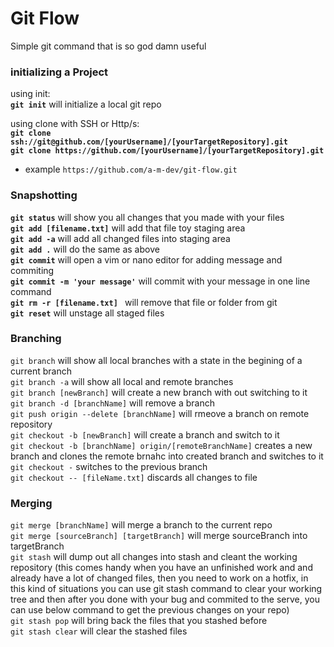 # Git Flow
Simple git command that is so god damn useful


### initializing a Project
using init:  
**`git init`** will initialize a local git repo

using clone with SSH or Http/s:  
**`git clone ssh://git@github.com/[yourUsername]/[yourTargetRepository].git`**    
**`git clone https://github.com/[yourUsername]/[yourTargetRepository].git`**  
* example `https://github.com/a-m-dev/git-flow.git`  


### Snapshotting
**`git status`** will show you all changes that you made with your files  
**`git add [filename.txt]`** will add that file toy staging area   
**`git add -a`** will add all changed files into staging area  
**`git add .`** will do the same as above   
**`git commit`** will open a vim or nano editor for adding message and commiting  
**`git commit -m 'your message'`** will commit with your message in one line command   
**`git rm -r [filename.txt] `** will remove that file or folder from git    
**`git reset`** will unstage all staged files  


### Branching 
`git branch` will show all local branches with a state in the begining of a current branch   
`git branch -a` will show all local and remote branches   
`git branch [newBranch]` will create a new branch with out switching to it    
`git branch -d [branchName]` will remove a branch    
`git push origin --delete [branchName]` will rmeove a branch on remote repository    
`git checkout -b [newBranch]` will create a branch and switch to it    
`git checkout -b [branchName] origin/[remoteBranchName]` creates a new branch and clones the remote brnahc into created branch and switches to it    
`git checkout -` switches to the previous branch    
`git checkout -- [fileName.txt]` discards all changes to file    


### Merging
`git merge [branchName]` will merge a branch to the current repo   
`git merge [sourceBranch] [targetBranch]` will merge sourceBranch into targetBranch  
`git stash` will dump out all changes into stash and cleant the working repository
(this comes handy when you have an unfinished work and and already have a lot of changed files, then you need to work on a hotfix, in this kind of situations you can use git stash command to clear your working tree and then after you done with your bug and commited to the serve, you can use below command to get the previous changes on your repo)   
`git stash pop` will bring back the files that you stashed before   
`git stash clear` will clear the stashed files   

